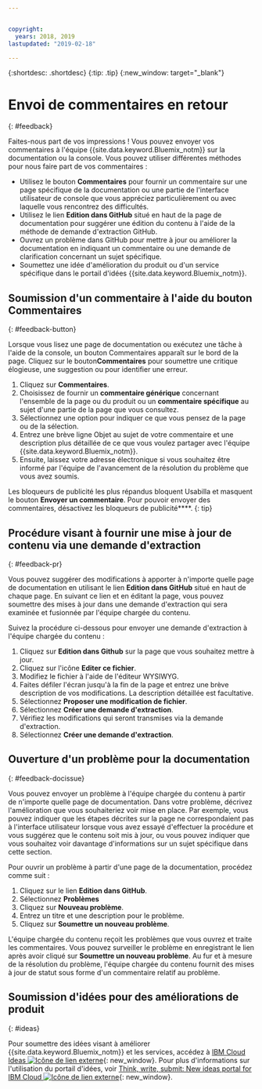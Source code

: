 ```yaml
---


copyright:
  years: 2018, 2019
lastupdated: "2019-02-18"

---
```


{:shortdesc: .shortdesc}
{:tip: .tip}
{:new_window: target="_blank"}

# Envoi de commentaires en retour
{: #feedback}

Faites-nous part de vos impressions ! Vous pouvez envoyer vos commentaires à l'équipe {{site.data.keyword.Bluemix_notm}} sur la documentation ou la console. Vous pouvez utiliser différentes méthodes pour nous faire part de vos commentaires :

* Utilisez le bouton **Commentaires** pour fournir un commentaire sur une page spécifique de la documentation ou une partie de l'interface utilisateur de console que vous appréciez particulièrement ou avec laquelle vous rencontrez des difficultés.
* Utilisez le lien **Edition dans GitHub** situé en haut de la page de documentation pour suggérer une édition du contenu à l'aide de la méthode de demande d'extraction GitHub.
* Ouvrez un problème dans GitHub pour mettre à jour ou améliorer la documentation en indiquant un commentaire ou une demande de clarification concernant un sujet spécifique. 
* Soumettez une idée d'amélioration du produit ou d'un service spécifique dans le portail d'idées {{site.data.keyword.Bluemix_notm}}.

## Soumission d'un commentaire à l'aide du bouton Commentaires
{: #feedback-button}

Lorsque vous lisez une page de documentation ou exécutez une tâche à l'aide de la console, un bouton Commentaires apparaît sur le bord de la page. Cliquez sur le bouton**Commentaires** pour soumettre une critique élogieuse, une suggestion ou pour identifier une erreur.

1. Cliquez sur **Commentaires**.
2. Choisissez de fournir un **commentaire générique** concernant l'ensemble de la page ou du produit ou un **commentaire spécifique** au sujet d'une partie de la page que vous consultez.
3. Sélectionnez une option pour indiquer ce que vous pensez de la page ou de la sélection.
4. Entrez une brève ligne Objet au sujet de votre commentaire et une description plus détaillée de ce que vous voulez partager avec l'équipe {{site.data.keyword.Bluemix_notm}}.
5. Ensuite, laissez votre adresse électronique si vous souhaitez être informé par l'équipe de l'avancement de la résolution du problème que vous avez soumis.

Les bloqueurs de publicité les plus répandus bloquent Usabilla et masquent le bouton **Envoyer un commentaire**. Pour pouvoir envoyer des commentaires, désactivez les bloqueurs de publicité****.
{: tip}

## Procédure visant à fournir une mise à jour de contenu via une demande d'extraction
{: #feedback-pr}

Vous pouvez suggérer des modifications à apporter à n'importe quelle page de documentation en utilisant le lien **Edition dans GitHub** situé en haut de chaque page. En  suivant ce lien et en éditant la page, vous pouvez soumettre des mises à jour dans une demande d'extraction qui sera examinée et fusionnée par l'équipe chargée du contenu. 

Suivez la procédure ci-dessous pour envoyer une demande d'extraction à l'équipe chargée du contenu :

1. Cliquez sur **Edition dans Github** sur la page que vous souhaitez mettre à jour.
2. Cliquez sur l'icône **Editer ce fichier**.
3. Modifiez le fichier à l'aide de l'éditeur WYSIWYG.
4. Faites défiler l'écran jusqu'à la fin de la page et entrez une brève description de vos modifications. La description détaillée est facultative.
5. Sélectionnez **Proposer une modification de fichier**.
6. Sélectionnez **Créer une demande d'extraction**.
7. Vérifiez les modifications qui seront transmises via la demande d'extraction.
8. Sélectionnez **Créer une demande d'extraction**. 

## Ouverture d'un problème pour la documentation
{: #feedback-docissue}

Vous pouvez envoyer un problème à l'équipe chargée du contenu à partir de n'importe quelle page de documentation. Dans votre problème, décrivez l'amélioration que vous souhaiteriez voir mise en place. Par exemple, vous pouvez indiquer que les étapes décrites sur la page ne correspondaient pas à l'interface utilisateur lorsque vous avez essayé d'effectuer la procédure et vous suggérez que le contenu soit mis à jour, ou vous pouvez indiquer que vous souhaitez voir davantage d'informations sur un sujet spécifique dans cette section.

Pour ouvrir un problème à partir d'une page de la documentation, procédez comme suit :

1. Cliquez sur le lien **Edition dans GitHub**.
2. Sélectionnez **Problèmes**
3. Cliquez sur **Nouveau problème**.
4. Entrez un titre et une description pour le problème.
5. Cliquez sur **Soumettre un nouveau problème**. 

L'équipe chargée du contenu reçoit les problèmes que vous ouvrez et traite les commentaires. Vous pouvez surveiller le problème en enregistrant le lien après avoir cliqué sur **Soumettre un nouveau problème**. Au fur et à mesure de la résolution du problème, l'équipe chargée du contenu fournit des mises à jour de statut sous forme d'un commentaire relatif au problème.

## Soumission d'idées pour des améliorations de produit
{: #ideas}

Pour soumettre des idées visant à améliorer {{site.data.keyword.Bluemix_notm}} et les services, accédez à [IBM Cloud Ideas ![Icône de lien externe](../icons/launch-glyph.svg)](https://ibmcloud.ideas.aha.io){: new_window}. Pour plus d'informations sur l'utilisation du portail d'idées, voir [Think, write, submit: New ideas portal for IBM Cloud ![Icône de lien externe](../icons/launch-glyph.svg)](https://developer.ibm.com/bluemix/2016/10/05/think-write-submit/){: new_window}.

